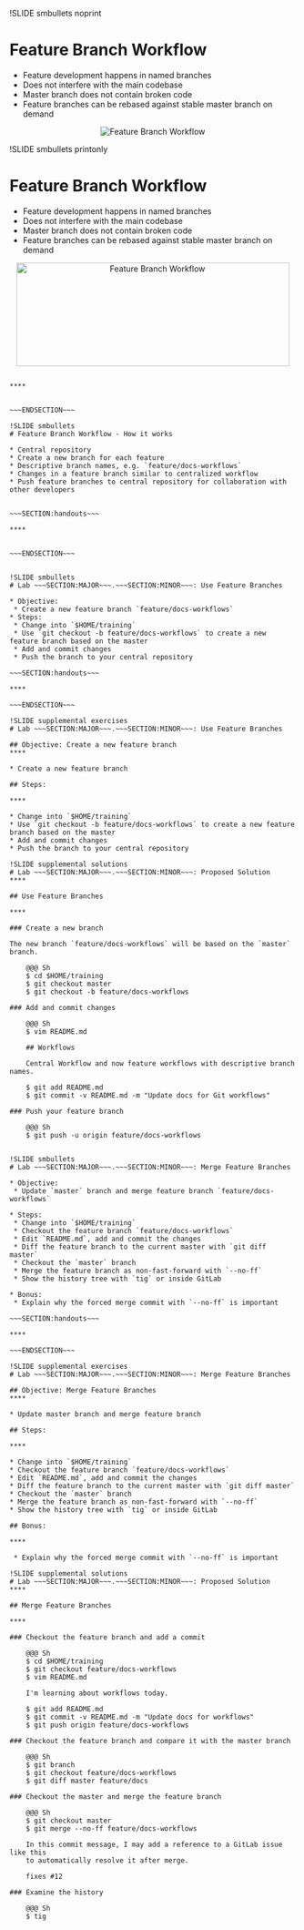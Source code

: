 !SLIDE smbullets noprint
# Feature Branch Workflow

* Feature development happens in named branches
* Does not interfere with the main codebase
* Master branch does not contain broken code
* Feature branches can be rebased against stable master branch on demand

<center><img src="../../_images/workflows/git_feature_branch_workflow_01.png" alt="Feature Branch Workflow"/></center>

!SLIDE smbullets printonly
# Feature Branch Workflow

* Feature development happens in named branches
* Does not interfere with the main codebase
* Master branch does not contain broken code
* Feature branches can be rebased against stable master branch on demand

<center><img src="../../_images/workflows/git_feature_branch_workflow_01.png" style="width:480px;height:182px" alt="Feature Branch Workflow"/></center>

~~~SECTION:handouts~~~

****


~~~ENDSECTION~~~

!SLIDE smbullets
# Feature Branch Workflow - How it works

* Central repository
* Create a new branch for each feature
* Descriptive branch names, e.g. `feature/docs-workflows`
* Changes in a feature branch similar to centralized workflow
* Push feature branches to central repository for collaboration with other developers


~~~SECTION:handouts~~~

****


~~~ENDSECTION~~~


!SLIDE smbullets
# Lab ~~~SECTION:MAJOR~~~.~~~SECTION:MINOR~~~: Use Feature Branches

* Objective:
 * Create a new feature branch `feature/docs-workflows`
* Steps:
 * Change into `$HOME/training`
 * Use `git checkout -b feature/docs-workflows` to create a new feature branch based on the master
 * Add and commit changes
 * Push the branch to your central repository

~~~SECTION:handouts~~~

****

~~~ENDSECTION~~~

!SLIDE supplemental exercises
# Lab ~~~SECTION:MAJOR~~~.~~~SECTION:MINOR~~~: Use Feature Branches

## Objective: Create a new feature branch
****

* Create a new feature branch

## Steps:

****

* Change into `$HOME/training`
* Use `git checkout -b feature/docs-workflows` to create a new feature branch based on the master
* Add and commit changes
* Push the branch to your central repository

!SLIDE supplemental solutions
# Lab ~~~SECTION:MAJOR~~~.~~~SECTION:MINOR~~~: Proposed Solution
****

## Use Feature Branches

****

### Create a new branch

The new branch `feature/docs-workflows` will be based on the `master` branch.

    @@@ Sh
    $ cd $HOME/training
    $ git checkout master
    $ git checkout -b feature/docs-workflows

### Add and commit changes

    @@@ Sh
    $ vim README.md

    ## Workflows

    Central Workflow and now feature workflows with descriptive branch names.

    $ git add README.md
    $ git commit -v README.md -m "Update docs for Git workflows"

### Push your feature branch

    @@@ Sh
    $ git push -u origin feature/docs-workflows


!SLIDE smbullets
# Lab ~~~SECTION:MAJOR~~~.~~~SECTION:MINOR~~~: Merge Feature Branches

* Objective:
 * Update `master` branch and merge feature branch `feature/docs-workflows`

* Steps:
 * Change into `$HOME/training`
 * Checkout the feature branch `feature/docs-workflows`
 * Edit `README.md`, add and commit the changes
 * Diff the feature branch to the current master with `git diff master`
 * Checkout the `master` branch
 * Merge the feature branch as non-fast-forward with `--no-ff`
 * Show the history tree with `tig` or inside GitLab

* Bonus:
 * Explain why the forced merge commit with `--no-ff` is important

~~~SECTION:handouts~~~

****

~~~ENDSECTION~~~

!SLIDE supplemental exercises
# Lab ~~~SECTION:MAJOR~~~.~~~SECTION:MINOR~~~: Merge Feature Branches

## Objective: Merge Feature Branches
****

* Update master branch and merge feature branch

## Steps:

****

* Change into `$HOME/training`
* Checkout the feature branch `feature/docs-workflows`
* Edit `README.md`, add and commit the changes
* Diff the feature branch to the current master with `git diff master`
* Checkout the `master` branch
* Merge the feature branch as non-fast-forward with `--no-ff`
* Show the history tree with `tig` or inside GitLab

## Bonus:

****

 * Explain why the forced merge commit with `--no-ff` is important

!SLIDE supplemental solutions
# Lab ~~~SECTION:MAJOR~~~.~~~SECTION:MINOR~~~: Proposed Solution
****

## Merge Feature Branches

****

### Checkout the feature branch and add a commit

    @@@ Sh
    $ cd $HOME/training
    $ git checkout feature/docs-workflows
    $ vim README.md

    I'm learning about workflows today.

    $ git add README.md
    $ git commit -v README.md -m "Update docs for workflows"
    $ git push origin feature/docs-workflows

### Checkout the feature branch and compare it with the master branch

    @@@ Sh
    $ git branch
    $ git checkout feature/docs-workflows
    $ git diff master feature/docs

### Checkout the master and merge the feature branch

    @@@ Sh
    $ git checkout master
    $ git merge --no-ff feature/docs-workflows

    In this commit message, I may add a reference to a GitLab issue like this
    to automatically resolve it after merge.

    fixes #12

### Examine the history

    @@@ Sh
    $ tig






